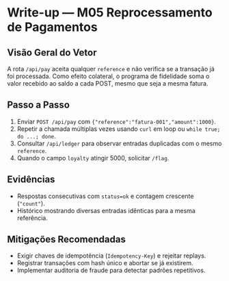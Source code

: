 # Write-up — M05 Reprocessamento de Pagamentos

## Visão Geral do Vetor
A rota `/api/pay` aceita qualquer `reference` e não verifica se a transação já foi processada. Como efeito colateral, o programa de fidelidade soma o valor recebido ao saldo a cada POST, mesmo que seja a mesma fatura.

## Passo a Passo
1. Enviar `POST /api/pay` com `{"reference":"fatura-001","amount":1000}`.
2. Repetir a chamada múltiplas vezes usando `curl` em loop ou `while true; do ...; done`.
3. Consultar `/api/ledger` para observar entradas duplicadas com o mesmo `reference`.
4. Quando o campo `loyalty` atingir 5000, solicitar `/flag`.

## Evidências
- Respostas consecutivas com `status=ok` e contagem crescente (`"count"`).
- Histórico mostrando diversas entradas idênticas para a mesma referência.

## Mitigações Recomendadas
- Exigir chaves de idempotência (`Idempotency-Key`) e rejeitar replays.
- Registrar transações com hash único e abortar se já existirem.
- Implementar auditoria de fraude para detectar padrões repetitivos.
